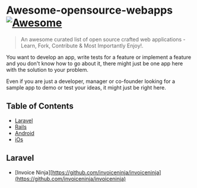 # Awesome-opensource-webapps [![Awesome](https://cdn.rawgit.com/sindresorhus/awesome/d7305f38d29fed78fa85652e3a63e154dd8e8829/media/badge.svg)](https://github.com/sindresorhus/awesome)

> An awesome curated list of open source crafted web applications - Learn, Fork, Contribute &amp; Most Importantly Enjoy!.

You want to develop an app, write tests for a feature or implement a feature and you don't know how to go about it, there might just be one app here with the solution to your problem.

Even if you are just a developer, manager or co-founder looking for a sample app to demo or test your ideas, it might just be right here.

## Table of Contents

- [Laravel](#laravel)
- [Rails](#rails)
- [Android](#android)
- [iOs](#iOs)


## Laravel
* [Invoice Ninja][https://github.com/invoiceninja/invoiceninja](https://github.com/invoiceninja/invoiceninja)
